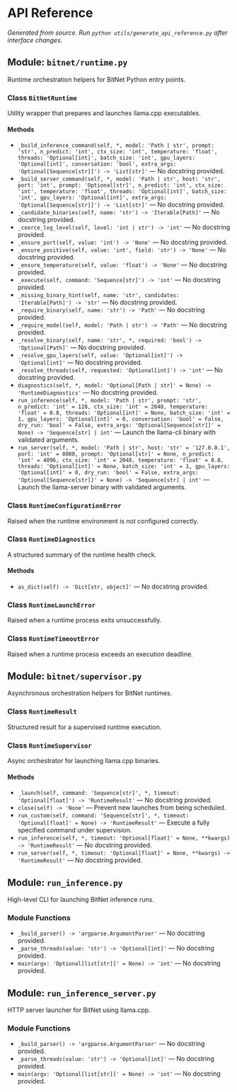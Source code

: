 # API Reference

_Generated from source. Run `python utils/generate_api_reference.py` after interface changes._

## Module: `bitnet/runtime.py`
Runtime orchestration helpers for BitNet Python entry points.

### Class `BitNetRuntime`
Utility wrapper that prepares and launches llama.cpp executables.

#### Methods
- `_build_inference_command(self, *, model: 'Path | str', prompt: 'str', n_predict: 'int', ctx_size: 'int', temperature: 'float', threads: 'Optional[int]', batch_size: 'int', gpu_layers: 'Optional[int]', conversation: 'bool', extra_args: 'Optional[Sequence[str]]') -> 'List[str]'` — No docstring provided.
- `_build_server_command(self, *, model: 'Path | str', host: 'str', port: 'int', prompt: 'Optional[str]', n_predict: 'int', ctx_size: 'int', temperature: 'float', threads: 'Optional[int]', batch_size: 'int', gpu_layers: 'Optional[int]', extra_args: 'Optional[Sequence[str]]') -> 'List[str]'` — No docstring provided.
- `_candidate_binaries(self, name: 'str') -> 'Iterable[Path]'` — No docstring provided.
- `_coerce_log_level(self, level: 'int | str') -> 'int'` — No docstring provided.
- `_ensure_port(self, value: 'int') -> 'None'` — No docstring provided.
- `_ensure_positive(self, value: 'int', field: 'str') -> 'None'` — No docstring provided.
- `_ensure_temperature(self, value: 'float') -> 'None'` — No docstring provided.
- `_execute(self, command: 'Sequence[str]') -> 'int'` — No docstring provided.
- `_missing_binary_hint(self, name: 'str', candidates: 'Iterable[Path]') -> 'str'` — No docstring provided.
- `_require_binary(self, name: 'str') -> 'Path'` — No docstring provided.
- `_require_model(self, model: 'Path | str') -> 'Path'` — No docstring provided.
- `_resolve_binary(self, name: 'str', *, required: 'bool') -> 'Optional[Path]'` — No docstring provided.
- `_resolve_gpu_layers(self, value: 'Optional[int]') -> 'Optional[int]'` — No docstring provided.
- `_resolve_threads(self, requested: 'Optional[int]') -> 'int'` — No docstring provided.
- `diagnostics(self, *, model: 'Optional[Path | str]' = None) -> 'RuntimeDiagnostics'` — No docstring provided.
- `run_inference(self, *, model: 'Path | str', prompt: 'str', n_predict: 'int' = 128, ctx_size: 'int' = 2048, temperature: 'float' = 0.8, threads: 'Optional[int]' = None, batch_size: 'int' = 1, gpu_layers: 'Optional[int]' = 0, conversation: 'bool' = False, dry_run: 'bool' = False, extra_args: 'Optional[Sequence[str]]' = None) -> 'Sequence[str] | int'` — Launch the llama-cli binary with validated arguments.
- `run_server(self, *, model: 'Path | str', host: 'str' = '127.0.0.1', port: 'int' = 8080, prompt: 'Optional[str]' = None, n_predict: 'int' = 4096, ctx_size: 'int' = 2048, temperature: 'float' = 0.8, threads: 'Optional[int]' = None, batch_size: 'int' = 1, gpu_layers: 'Optional[int]' = 0, dry_run: 'bool' = False, extra_args: 'Optional[Sequence[str]]' = None) -> 'Sequence[str] | int'` — Launch the llama-server binary with validated arguments.

### Class `RuntimeConfigurationError`
Raised when the runtime environment is not configured correctly.

### Class `RuntimeDiagnostics`
A structured summary of the runtime health check.

#### Methods
- `as_dict(self) -> 'Dict[str, object]'` — No docstring provided.

### Class `RuntimeLaunchError`
Raised when a runtime process exits unsuccessfully.

### Class `RuntimeTimeoutError`
Raised when a runtime process exceeds an execution deadline.

## Module: `bitnet/supervisor.py`
Asynchronous orchestration helpers for BitNet runtimes.

### Class `RuntimeResult`
Structured result for a supervised runtime execution.

### Class `RuntimeSupervisor`
Async orchestrator for launching llama.cpp binaries.

#### Methods
- `_launch(self, command: 'Sequence[str]', *, timeout: 'Optional[float]') -> 'RuntimeResult'` — No docstring provided.
- `close(self) -> 'None'` — Prevent new launches from being scheduled.
- `run_custom(self, command: 'Sequence[str]', *, timeout: 'Optional[float]' = None) -> 'RuntimeResult'` — Execute a fully specified command under supervision.
- `run_inference(self, *, timeout: 'Optional[float]' = None, **kwargs) -> 'RuntimeResult'` — No docstring provided.
- `run_server(self, *, timeout: 'Optional[float]' = None, **kwargs) -> 'RuntimeResult'` — No docstring provided.

## Module: `run_inference.py`
High-level CLI for launching BitNet inference runs.

### Module Functions
- `_build_parser() -> 'argparse.ArgumentParser'` — No docstring provided.
- `_parse_threads(value: 'str') -> 'Optional[int]'` — No docstring provided.
- `main(argv: 'Optional[list[str]]' = None) -> 'int'` — No docstring provided.

## Module: `run_inference_server.py`
HTTP server launcher for BitNet using llama.cpp.

### Module Functions
- `_build_parser() -> 'argparse.ArgumentParser'` — No docstring provided.
- `_parse_threads(value: 'str') -> 'Optional[int]'` — No docstring provided.
- `main(argv: 'Optional[list[str]]' = None) -> 'int'` — No docstring provided.

